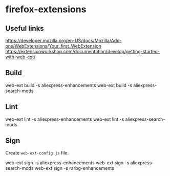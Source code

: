 # firefox-extensions

## Useful links
https://developer.mozilla.org/en-US/docs/Mozilla/Add-ons/WebExtensions/Your_first_WebExtension
https://extensionworkshop.com/documentation/develop/getting-started-with-web-ext/

## Build
web-ext build -s aliexpress-enhancements
web-ext build -s aliexpress-search-mods

## Lint
web-ext lint -s aliexpress-enhancements
web-ext lint -s aliexpress-search-mods

## Sign
Create `web-ext-config.js` file.

web-ext sign -s aliexpress-enhancements
web-ext sign -s aliexpress-search-mods
web-ext sign -s rarbg-enhancements

